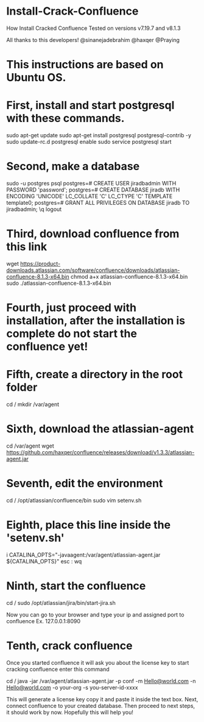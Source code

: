 # Install-Crack-Confluence
How Install Cracked Confluence Tested on versions v7.19.7 and v8.1.3

All thanks to this developers!
@sinanejadebrahim
@haxqer
@Praying

# This instructions are based on Ubuntu OS.

# First, install and start postgresql with these commands.

sudo apt-get update
sudo apt-get install postgresql postgresql-contrib -y
sudo update-rc.d postgresql enable
sudo service postgresql start

# Second, make a database

sudo -u postgres psql
postgres=# CREATE USER jiradbadmin WITH PASSWORD 'password';
postgres=# CREATE DATABASE jiradb WITH ENCODING 'UNICODE' LC_COLLATE 'C' LC_CTYPE 'C' TEMPLATE template0;
postgres=# GRANT ALL PRIVILEGES ON DATABASE jiradb TO jiradbadmin;
\q
logout

# Third, download confluence from this link

wget https://product-downloads.atlassian.com/software/confluence/downloads/atlassian-confluence-8.1.3-x64.bin
chmod a+x atlassian-confluence-8.1.3-x64.bin
sudo ./atlassian-confluence-8.1.3-x64.bin

# Fourth, just proceed with installation, after the installation is complete do not start the confluence yet!

# Fifth, create a directory in the root folder
cd /
mkdir /var/agent

# Sixth, download the atlassian-agent 
cd /var/agent
wget https://github.com/haxqer/confluence/releases/download/v1.3.3/atlassian-agent.jar

# Seventh, edit the environment
cd / 
/opt/atlassian/confluence/bin
sudo vim setenv.sh

# Eighth, place this line inside the 'setenv.sh'
i
CATALINA_OPTS="-javaagent:/var/agent/atlassian-agent.jar ${CATALINA_OPTS}"
esc
:
wq

# Ninth, start the confluence
cd / 
sudo /opt/atlassian/jira/bin/start-jira.sh

Now you can go to your browser and type your ip and assigned port to confluence
Ex. 127.0.0.1:8090

# Tenth, crack confluence
Once you started confluence it will ask you about the license key to start cracking confluence enter this command

cd /
java -jar /var/agent/atlassian-agent.jar -p conf -m Hello@world.com -n Hello@world.com -o your-org -s you-server-id-xxxx

This will generate a license key copy it and paste it inside the text box.
Next, connect confluence to your created database. Then proceed to next steps, it should work by now.
Hopefully this will help you!
